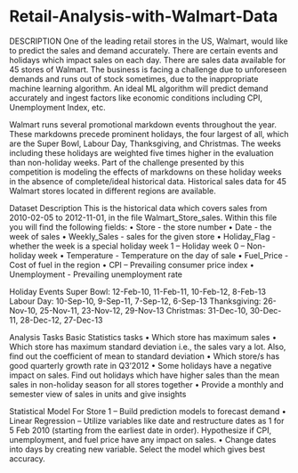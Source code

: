 # Retail-Analysis-with-Walmart-Data

DESCRIPTION
One of the leading retail stores in the US, Walmart, would like to predict the sales and demand accurately. There are certain events and holidays which impact sales on each day. There are sales data available for 45 stores of Walmart. The business is facing a challenge due to unforeseen demands and runs out of stock sometimes, due to the inappropriate machine learning algorithm. An 
ideal ML algorithm will predict demand accurately and ingest factors like economic conditions including CPI, Unemployment Index, etc.
 
Walmart runs several promotional markdown events throughout the year. These markdowns precede prominent holidays, the four largest of all, which are the Super Bowl, Labour Day, Thanksgiving, and Christmas. The weeks including these holidays are weighted five times higher in the evaluation than non-holiday weeks. Part of the challenge presented by this competition is modeling the effects of markdowns on these holiday weeks in the absence of complete/ideal historical data. Historical sales data for 45 Walmart stores located in different regions are available.
 
Dataset Description
This is the historical data which covers sales from 2010-02-05 to 2012-11-01, in the file Walmart_Store_sales. Within this file you will find the following fields:
•	Store - the store number
•	Date - the week of sales
•	Weekly_Sales -  sales for the given store
•	Holiday_Flag - whether the week is a special holiday week 1 – Holiday week 0 – Non-holiday week
•	Temperature - Temperature on the day of sale
•	Fuel_Price - Cost of fuel in the region
•	CPI – Prevailing consumer price index
•	Unemployment - Prevailing unemployment rate
 
Holiday Events
Super Bowl: 12-Feb-10, 11-Feb-11, 10-Feb-12, 8-Feb-13
Labour Day: 10-Sep-10, 9-Sep-11, 7-Sep-12, 6-Sep-13
Thanksgiving: 26-Nov-10, 25-Nov-11, 23-Nov-12, 29-Nov-13
Christmas: 31-Dec-10, 30-Dec-11, 28-Dec-12, 27-Dec-13
 
Analysis Tasks
Basic Statistics tasks
•	Which store has maximum sales
•	Which store has maximum standard deviation i.e., the sales vary a lot. Also, find out the coefficient of mean to standard deviation
•	Which store/s has good quarterly growth rate in Q3’2012
•	Some holidays have a negative impact on sales. Find out holidays which have higher sales than the mean sales in non-holiday season for all stores together
•	Provide a monthly and semester view of sales in units and give insights
 
Statistical Model
For Store 1 – Build  prediction models to forecast demand
•	Linear Regression – Utilize variables like date and restructure dates as 1 for 5 Feb 2010 (starting from the earliest date in order). Hypothesize if CPI, unemployment, and fuel price have any impact on sales.
•	Change dates into days by creating new variable.
Select the model which gives best accuracy.
